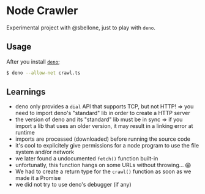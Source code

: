 # Node Crawler

Experimental project with @sbellone, just to play with `deno`.

## Usage

After you install [`deno`](https://github.com/denoland/deno);

```sh
$ deno --allow-net crawl.ts
```

## Learnings

- deno only provides a `dial` API that supports TCP, but not HTTP! => you need to import deno's "standard" lib in order to create a HTTP server
- the version of deno and its "standard" lib must be in sync => if you import a lib that uses an older version, it may result in a linking error at runtime
- imports are processed (downloaded) before running the source code
- it's cool to explicitely give permissions for a node program to use the file system and/or network
- we later found a undocumented `fetch()` function built-in
- unfortunatly, this function hangs on some URLs without throwing... 😱
- We had to create a return type for the `crawl()` function as soon as we made it a Promise
- we did not try to use deno's debugger (if any)
